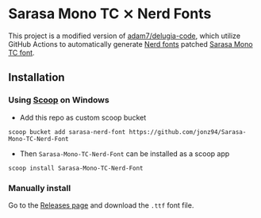Sarasa Mono TC ⨯ Nerd Fonts
===

This project is a modified version of [adam7/delugia-code](https://github.com/adam7/delugia-code), which utilize GitHub Actions to automatically generate [Nerd fonts](https://github.com/ryanoasis/nerd-fonts) patched [Sarasa Mono TC font](https://github.com/be5invis/Sarasa-Gothic).

Installation
---

### Using [Scoop](https://scoop.sh) on Windows

- Add this repo as custom scoop bucket

```
scoop bucket add sarasa-nerd-font https://github.com/jonz94/Sarasa-Mono-TC-Nerd-Font
```

- Then `Sarasa-Mono-TC-Nerd-Font` can be installed as a scoop app

```
scoop install Sarasa-Mono-TC-Nerd-Font
```

### Manually install

Go to the [Releases page](https://github.com/jonz94/Sarasa-Mono-TC-Nerd-Font/releases) and download the `.ttf` font file.
